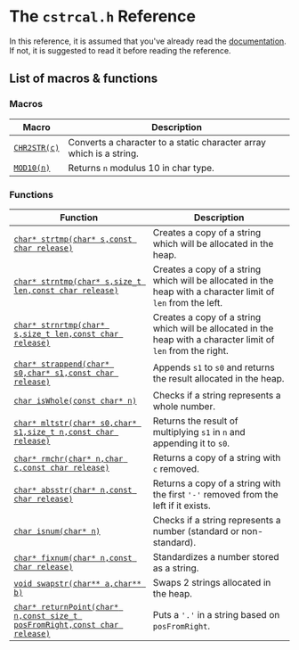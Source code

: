 # The `cstrcal.h` Reference
In this reference, it is assumed that you've already read the [documentation](https://github.com/Amirreza-Ipchi-Haq/strcal/blob/main/Guide/C/Documentation.md). If not, it is suggested to read it before reading the reference.
## List of macros & functions
### Macros
|Macro|Description|
|-|-|
|[`CHR2STR(c)`](https://github.com/Amirreza-Ipchi-Haq/strcal/blob/main/Guide/C/Reference/CHR2STR.md)|Converts a character to a static character array which is a string.|
|[`MOD10(n)`](https://github.com/Amirreza-Ipchi-Haq/strcal/blob/main/Guide/C/Reference/MOD10.md)|Returns `n` modulus 10 in char type.|
### Functions
|Function|Description|
|-|-|
|[`char* strtmp(char* s,const char release)`](https://github.com/Amirreza-Ipchi-Haq/strcal/blob/main/Guide/C/Reference/strtmp.md)|Creates a copy of a string which will be allocated in the heap.|
|[`char* strntmp(char* s,size_t len,const char release)`](https://github.com/Amirreza-Ipchi-Haq/strcal/blob/main/Guide/C/Reference/strntmp.md)|Creates a copy of a string which will be allocated in the heap with a character limit of `len` from the left.|
|[`char* strnrtmp(char* s,size_t len,const char release)`](https://github.com/Amirreza-Ipchi-Haq/strcal/blob/main/Guide/C/Reference/strnrtmp.md)|Creates a copy of a string which will be allocated in the heap with a character limit of `len` from the right.|
|[`char* strappend(char* s0,char* s1,const char release)`](https://github.com/Amirreza-Ipchi-Haq/strcal/blob/main/Guide/C/Reference/strappend.md)|Appends `s1` to `s0` and returns the result allocated in the heap.|
|[`char isWhole(const char* n)`](https://github.com/Amirreza-Ipchi-Haq/strcal/blob/main/Guide/C/Reference/isWhole.md)|Checks if a string represents a whole number.|
|[`char* mltstr(char* s0,char* s1,size_t n,const char release)`](https://github.com/Amirreza-Ipchi-Haq/strcal/blob/main/Guide/C/Reference/mltstr.md)|Returns the result of multiplying `s1` in `n` and appending it to `s0`.|
|[`char* rmchr(char* n,char c,const char release)`](https://github.com/Amirreza-Ipchi-Haq/strcal/blob/main/Guide/C/Reference/rmchr.md)|Returns a copy of a string with `c` removed.|
|[`char* absstr(char* n,const char release)`](https://github.com/Amirreza-Ipchi-Haq/strcal/blob/main/Guide/C/Reference/absstr.md)|Returns a copy of a string with the first `'-'` removed from the left if it exists.|
|[`char isnum(char* n)`](https://github.com/Amirreza-Ipchi-Haq/strcal/blob/main/Guide/C/Reference/isnum.md)|Checks if a string represents a number (standard or non-standard).|
|[`char* fixnum(char* n,const char release)`](https://github.com/Amirreza-Ipchi-Haq/strcal/blob/main/Guide/C/Reference/fixnum.md)|Standardizes a number stored as a string.|
|[`void swapstr(char** a,char** b)`](https://github.com/Amirreza-Ipchi-Haq/strcal/blob/main/Guide/C/Reference/swapstr.md)|Swaps 2 strings allocated in the heap.|
|[`char* returnPoint(char* n,const size_t posFromRight,const char release)`](https://github.com/Amirreza-Ipchi-Haq/strcal/blob/main/Guide/C/Reference/swapstr.md)|Puts a `'.'` in a string based on `posFromRight`.|
